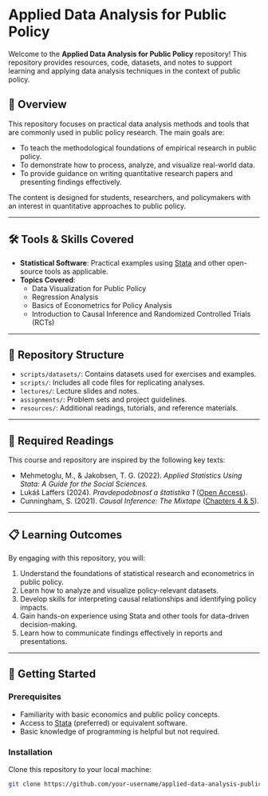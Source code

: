 # Applied Data Analysis for Public Policy

Welcome to the **Applied Data Analysis for Public Policy** repository! This repository provides resources, code, datasets, and notes to support learning and applying data analysis techniques in the context of public policy.

## 📖 Overview

This repository focuses on practical data analysis methods and tools that are commonly used in public policy research. The main goals are:
- To teach the methodological foundations of empirical research in public policy.
- To demonstrate how to process, analyze, and visualize real-world data.
- To provide guidance on writing quantitative research papers and presenting findings effectively.

The content is designed for students, researchers, and policymakers with an interest in quantitative approaches to public policy.

---

## 🛠️ Tools & Skills Covered

- **Statistical Software**: Practical examples using [Stata](https://www.stata.com/) and other open-source tools as applicable.
- **Topics Covered**:
  - Data Visualization for Public Policy
  - Regression Analysis
  - Basics of Econometrics for Policy Analysis
  - Introduction to Causal Inference and Randomized Controlled Trials (RCTs)

---

## 📂 Repository Structure

- `scripts/datasets/`: Contains datasets used for exercises and examples.
- `scripts/`: Includes all code files for replicating analyses.
- `lectures/`: Lecture slides and notes.
- `assignments/`: Problem sets and project guidelines.
- `resources/`: Additional readings, tutorials, and reference materials.

---

## 📘 Required Readings

This course and repository are inspired by the following key texts:
- Mehmetoglu, M., & Jakobsen, T. G. (2022). *Applied Statistics Using Stata: A Guide for the Social Sciences.*
- Lukáš Laffers (2024). *Pravdepodobnosť a štatistika 1* ([Open Access](https://lukaslaffers.github.io/pas1/)).
- Cunningham, S. (2021). *Causal Inference: The Mixtape* ([Chapters 4 & 5](https://mixtape.scunning.com/)).

---

## 📋 Learning Outcomes

By engaging with this repository, you will:
1. Understand the foundations of statistical research and econometrics in public policy.
2. Learn how to analyze and visualize policy-relevant datasets.
3. Develop skills for interpreting causal relationships and identifying policy impacts.
4. Gain hands-on experience using Stata and other tools for data-driven decision-making.
5. Learn how to communicate findings effectively in reports and presentations.

---

## 🚀 Getting Started

### Prerequisites
- Familiarity with basic economics and public policy concepts.
- Access to [Stata](https://www.stata.com/) (preferred) or equivalent software.
- Basic knowledge of programming is helpful but not required.

### Installation
Clone this repository to your local machine:
```bash
git clone https://github.com/your-username/applied-data-analysis-public-policy.git
```
